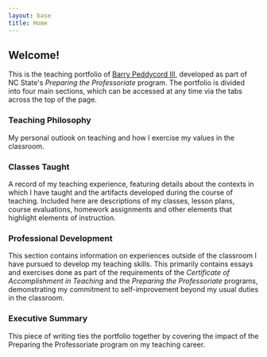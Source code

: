 ```yaml
---
layout: base
title: Home
---
```


Welcome!
--------
This is the teaching portfolio of [Barry Peddycord III](http://isharacomix.org),
developed as part of NC State's *Preparing the Professoriate* program. The
portfolio is divided into four main sections, which can be accessed at any time
via the tabs across the top of the page.

### Teaching Philosophy ###
My personal outlook on teaching and how I exercise my values in the classroom.

### Classes Taught ###
A record of my teaching experience, featuring details about the contexts in which
I have taught and the artifacts developed during the course of teaching. Included
here are descriptions of my classes, lesson plans, course evaluations, homework
assignments and other elements that highlight elements of instruction.

### Professional Development ###
This section contains information on experiences outside of the classroom I have
pursued to develop my teaching skills. This primarily contains essays and
exercises done as part of the requirements of the *Certificate of Accomplishment
in Teaching* and the *Preparing the Professoriate* programs, demonstrating my
commitment to self-improvement beyond my usual duties in the classroom.

### Executive Summary ###
This piece of writing ties the portfolio together by covering the impact of the
Preparing the Professoriate program on my teaching career.

